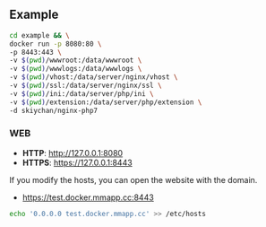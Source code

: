 ## Example
```sh
cd example && \
docker run -p 8080:80 \
-p 8443:443 \
-v $(pwd)/wwwroot:/data/wwwroot \
-v $(pwd)/wwwlogs:/data/wwwlogs \
-v $(pwd)/vhost:/data/server/nginx/vhost \
-v $(pwd)/ssl:/data/server/nginx/ssl \
-v $(pwd)/ini:/data/server/php/ini \
-v $(pwd)/extension:/data/server/php/extension \
-d skiychan/nginx-php7
```

### WEB
- **HTTP**: http://127.0.0.1:8080   
- **HTTPS**: https://127.0.0.1:8443

If you modify the hosts, you can open the website with the domain.
- https://test.docker.mmapp.cc:8443
```sh
echo '0.0.0.0 test.docker.mmapp.cc' >> /etc/hosts
```